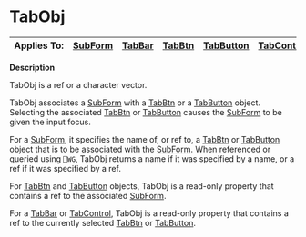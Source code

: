 




<h1 class="heading"><span class="name">TabObj</span></h1>

| Applies To: | [SubForm](../a-z/subform.md) | [TabBar](../a-z/tabbar.md) | [TabBtn](../a-z/tabbtn.md) | [TabButton](../a-z/tabbutton.md) | [TabControl](../a-z/tabcontrol.md) |
| --- | --- | --- | --- | --- | ---  |


**Description**


TabObj is a ref or a character vector.


TabObj associates a [SubForm](../a-z/subform.md) with a [TabBtn](../a-z/tabbtn.md) or a [TabButton](../a-z/tabbutton.md) object. Selecting the associated [TabBtn](../a-z/tabbtn.md) or [TabButton](../a-z/tabbutton.md) causes the [SubForm](../a-z/subform.md) to be given the input focus.


For a [SubForm](../a-z/subform.md), it specifies the name of, or ref to, a [TabBtn](../a-z/tabbtn.md) or [TabButton](../a-z/tabbutton.md) object that is to be associated with the [SubForm](../a-z/subform.md). When referenced or queried using `⎕WG`, TabObj returns a name if it was specified by a name, or a ref if it was specified by a ref.


For [TabBtn](../a-z/tabbtn.md) and [TabButton](../a-z/tabbutton.md) objects, TabObj is a read-only property that contains a ref to the associated [SubForm](../a-z/subform.md).


For a [TabBar](../a-z/tabbar.md) or [TabControl](../a-z/tabcontrol.md), TabObj is a read-only property that contains a ref to the currently selected [TabBtn](../a-z/tabbtn.md) or [TabButton](../a-z/tabbutton.md).



